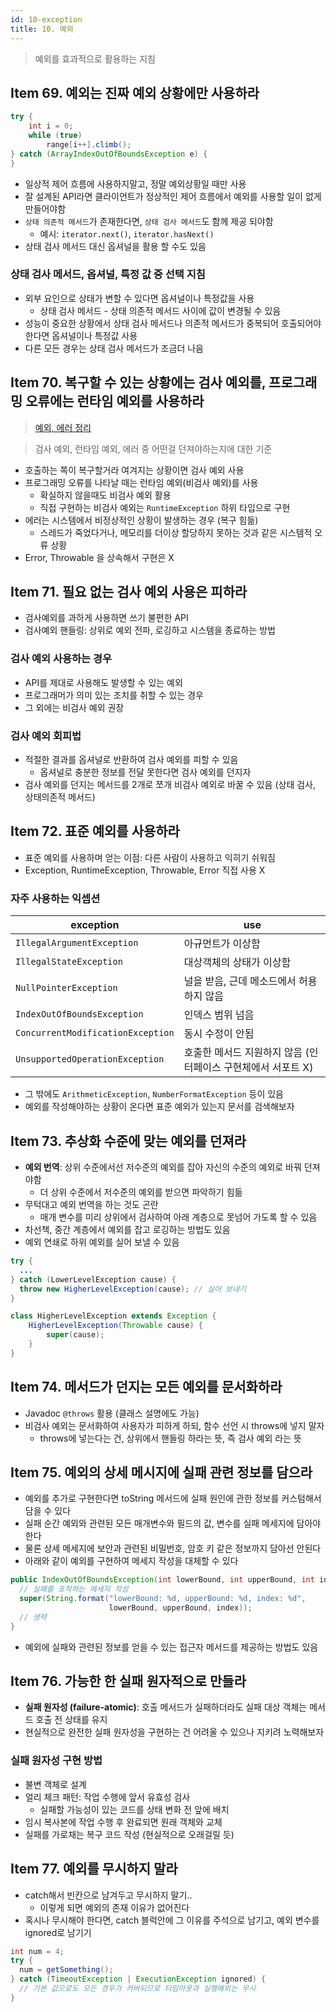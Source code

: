 ```yaml
---
id: 10-exception
title: 10. 예외
---
```


> 예외를 효과적으로 활용하는 지침

## Item 69. 예외는 진짜 예외 상황에만 사용하라

```java title="버그 숨기는 코드 (따라하지 마세요)"
try {
    int i = 0;
    while (true)
        range[i++].climb();
} catch (ArrayIndexOutOfBoundsException e) {
}
```

- 일상적 제어 흐름에 사용하지말고, 정말 예외상황일 때만 사용
- 잘 설계된 API라면 클라이언트가 정상적인 제어 흐름에서 예외를 사용할 일이 없게 만들어야함
- `상태 의존적 메서드`가 존재한다면, `상태 검사 메서드`도 함께 제공 되야함
  - 예시: `iterator.next()`, `iterator.hasNext()`
- 상태 검사 메서드 대신 옵셔널을 활용 할 수도 있음
  
### 상태 검사 메서드, 옵셔널, 특정 값 중 선택 지침

- 외부 요인으로 상태가 변할 수 있다면 옵셔널이나 특정값을 사용
  - 상태 검사 메서드 - 상태 의존적 메서드 사이에 값이 변경될 수 있음
- 성능이 중요한 상황에서 상태 검사 메서드나 의존적 메서드가 중복되어 호출되어야 한다면 옵셔널이나 특정값 사용
- 다른 모든 경우는 상태 검사 메서드가 조금더 나음

## Item 70. 복구할 수 있는 상황에는 검사 예외를, 프로그래밍 오류에는 런타임 예외를 사용하라

> [예외, 에러 정리](https://blog.naver.com/rhkrgns56)

> 검사 예외, 런타임 예외, 에러 중 어떤걸 던져야하는지에 대한 기준

- 호출하는 쪽이 복구할거라 여겨지는 상황이면 검사 예외 사용
- 프로그래밍 오류를 나타날 때는 런타임 예외(비검사 예외)를 사용
  - 확실하지 않을때도 비검사 예외 활용
  - 직접 구현하는 비검사 예외는 `RuntimeException` 하위 타입으로 구현
- 에러는 시스템에서 비정상적인 상황이 발생하는 경우 (복구 힘듦)
  - 스레드가 죽었다거나, 메모리를 더이상 할당하지 못하는 것과 같은 시스템적 오류 상황
- Error, Throwable 을 상속해서 구현은 X

## Item 71. 필요 없는 검사 예외 사용은 피하라

- 검사예외를 과하게 사용하면 쓰기 불편한 API
- 검사예외 핸들링: 상위로 예외 전파, 로깅하고 시스템을 종료하는 방법

### 검사 예외 사용하는 경우

- API를 제대로 사용해도 발생할 수 있는 예외
- 프로그래머가 의미 있는 조치를 취할 수 있는 경우
- 그 외에는 비검사 예외 권장

### 검사 예외 회피법

- 적절한 결과를 옵셔널로 반환하여 검사 예외를 피할 수 있음
  - 옵셔널로 충분한 정보를 전달 못한다면 검사 예외를 던지자
- 검사 예외를 던지는 메서드를 2개로 쪼개 비검사 예외로 바꿀 수 있음 (상태 검사, 상태의존적 메서드)

## Item 72. 표준 예외를 사용하라

- 표준 예외를 사용하며 얻는 이점: 다른 사람이 사용하고 익히기 쉬워짐
- Exception, RuntimeException, Throwable, Error 직접 사용 X

### 자주 사용하는 익셉션

|exception|use|
|---|---|
|`IllegalArgumentException`|아규먼트가 이상함|
|`IllegalStateException`|대상객체의 상태가 이상함|
|`NullPointerException`|널을 받음, 근데 메소드에서 허용하지 않음|
|`IndexOutOfBoundsException`|인덱스 범위 넘음|
|`ConcurrentModificationException`|동시 수정이 안됨|
|`UnsupportedOperationException`|호출한 메서드 지원하지 않음 (인터페이스 구현체에서 서포트 X)|

- 그 밖에도 `ArithmeticException`, `NumberFormatException` 등이 있음
- 예외를 작성해야하는 상황이 온다면 표준 예외가 있는지 문서를 검색해보자

## Item 73. 추상화 수준에 맞는 예외를 던져라

- **예외 번역**: 상위 수준에서선 저수준의 예외를 잡아 자신의 수준의 예외로 바꿔 던져야함
  - 더 상위 수준에서 저수준의 예외를 받으면 파악하기 힘듦
- 무턱대고 예외 번역을 하는 것도 곤란
  - 매개 변수를 미리 상위에서 검사하여 아래 계층으로 못넘어 가도록 할 수 있음
- 차선책, 중간 계층에서 예외를 잡고 로깅하는 방법도 있음
- 예외 연쇄로 하위 예외를 실어 보낼 수 있음

```java title="예외 연쇄 예시"
try {
  ...
} catch (LowerLevelException cause) {
  throw new HigherLevelException(cause); // 실어 보내기
}

class HigherLevelException extends Exception {
    HigherLevelException(Throwable cause) {
        super(cause);
    }
}
```

## Item 74. 메서드가 던지는 모든 예외를 문서화하라

- Javadoc `@throws` 활용 (클래스 설명에도 가능)
- 비검사 예외는 문서화하여 사용자가 피하게 하되, 함수 선언 시 throws에 넣지 말자
  - throws에 넣는다는 건, 상위에서 핸들링 하라는 뜻, 즉 검사 예외 라는 뜻

## Item 75. 예외의 상세 메시지에 실패 관련 정보를 담으라

- 예외를 추가로 구현한다면 toString 메서드에 실패 원인에 관한 정보를 커스텀해서 담을 수 있다
- 실패 순간 예외와 관련된 모든 매개변수와 필드의 값, 변수를 실패 메세지에 담아야 한다
- 물론 상세 메세지에 보안과 관련된 비밀번호, 암호 키 같은 정보까지 담아선 안된다
- 아래와 같이 예외를 구현하여 메세지 작성을 대체할 수 있다

```java
public IndexOutOfBoundsException(int lowerBound, int upperBound, int index) {
  // 실패를 포착하는 메세지 작성
  super(String.format("lowerBound: %d, upperBound: %d, index: %d",
                      lowerBound, upperBound, index));
  // 생략
}
```

- 예외에 실패와 관련된 정보를 얻을 수 있는 접근자 메서드를 제공하는 방법도 있음

## Item 76. 가능한 한 실패 원자적으로 만들라

- **실패 원자성 (failure-atomic)**: 호출 메서드가 실패하더라도 실패 대상 객체는 메서드 호출 전 상태를 유지
- 현실적으로 완전한 실패 원자성을 구현하는 건 어려울 수 있으나 지키려 노력해보자

### 실패 원자성 구현 방법

- 불변 객체로 설계
- 얼리 체크 패턴: 작업 수행에 앞서 유효성 검사
  - 실패할 가능성이 있는 코드를 상태 변화 전 앞에 배치
- 임시 복사본에 작업 수행 후 완료되면 원래 객체와 교체
- 실패를 가로채는 복구 코드 작성 (현실적으로 오래걸릴 듯)


## Item 77. 예외를 무시하지 말라

- catch해서 빈칸으로 남겨두고 무시하지 말기..
  - 이렇게 되면 예외의 존재 이유가 없어진다
- 혹시나 무시해야 한다면, catch 블럭안에 그 이유를 주석으로 남기고, 예외 변수를 ignored로 남기기

```java
int num = 4;
try {
  num = getSomething();
} catch (TimeoutException | ExecutionException ignored) {
  // 기본 값으로도 모든 경우가 커버되므로 타임아웃과 실행예외는 무시
}
```
